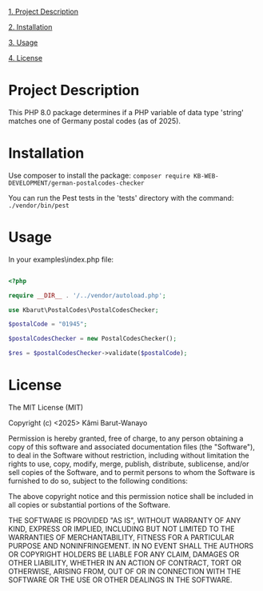  [1. Project Description](#project-description)
 
 [2. Installation](#installation)
 
 [3. Usage](#usage)
 
 [4. License](#license)
 
# Project Description

This PHP 8.0 package determines if a PHP variable of data type 'string' matches one of Germany postal codes (as of 2025).

# Installation

Use composer to install the package: `composer require KB-WEB-DEVELOPMENT/german-postalcodes-checker`

You can run the Pest tests in the 'tests' directory with the command: `./vendor/bin/pest`

# Usage

In your examples\index.php file: 

```php

<?php

require __DIR__ . '/../vendor/autoload.php';

use Kbarut\PostalCodes\PostalCodesChecker;

$postalCode = "01945";

$postalCodesChecker = new PostalCodesChecker();

$res = $postalCodesChecker->validate($postalCode);

 ```
# License 

The MIT License (MIT)

Copyright (c) <2025> Kâmi Barut-Wanayo

Permission is hereby granted, free of charge, to any person obtaining a copy of this software and associated documentation files (the "Software"), to deal in the Software without restriction, including without limitation the rights to use, copy, modify, merge, publish, distribute, sublicense, and/or sell copies of the Software, and to permit persons to whom the Software is furnished to do so, subject to the following conditions:

The above copyright notice and this permission notice shall be included in all copies or substantial portions of the Software.

THE SOFTWARE IS PROVIDED "AS IS", WITHOUT WARRANTY OF ANY KIND, EXPRESS OR IMPLIED, INCLUDING BUT NOT LIMITED TO THE WARRANTIES OF MERCHANTABILITY, FITNESS FOR A PARTICULAR PURPOSE AND NONINFRINGEMENT. IN NO EVENT SHALL THE AUTHORS OR COPYRIGHT HOLDERS BE LIABLE FOR ANY CLAIM, DAMAGES OR OTHER LIABILITY, WHETHER IN AN ACTION OF CONTRACT, TORT OR OTHERWISE, ARISING FROM, OUT OF OR IN CONNECTION WITH THE SOFTWARE OR THE USE OR OTHER DEALINGS IN THE SOFTWARE.
